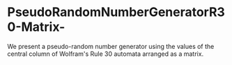 # PseudoRandomNumberGeneratorR30-Matrix-
We present a pseudo-random number generator using the values of the central column of Wolfram's Rule 30 automata arranged as a matrix.
